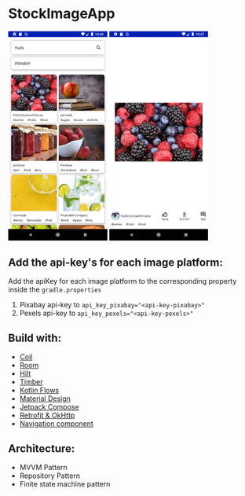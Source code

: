 # StockImageApp

<p align="left">
<img src="searchScreen.jpg" width="40%"/>
<img src="detailsScreen.jpg" width="40%"/>
</p>

## Add the api-key's for each image platform:

Add the apiKey for each image platform to the corresponding property inside the `gradle.properties`

1. Pixabay api-key to `api_key_pixabay="<api-key-pixabay>"`
1. Pexels api-key to `api_key_pexels="<api-key-pexels>"`

## Build with:

- [Coil](https://github.com/coil-kt)
- [Room](https://developer.android.com/jetpack/androidx/releases/room)
- [Hilt](http://google.github.io/hilt/)
- [Timber](https://github.com/JakeWharton/timber)
- [Kotlin Flows](https://kotlinlang.org/docs/reference/coroutines/flow.html)
- [Material Design](https://material.io/blog/android-material-theme-color)
- [Jetpack Compose](https://developer.android.com/jetpack/compose?)
- [Retrofit & OkHttp](https://github.com/square/retrofit)
- [Navigation component](https://developer.android.com/guide/navigation)

## Architecture:

- MVVM Pattern
- Repository Pattern
- Finite state machine pattern
